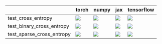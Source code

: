 |                           | torch                                                                                                                                                                              | numpy                                                                                                                                                                              | jax                                                                                                                                                                                | tensorflow                                                                                                                                                                         |
|:--------------------------|:-----------------------------------------------------------------------------------------------------------------------------------------------------------------------------------|:-----------------------------------------------------------------------------------------------------------------------------------------------------------------------------------|:-----------------------------------------------------------------------------------------------------------------------------------------------------------------------------------|:-----------------------------------------------------------------------------------------------------------------------------------------------------------------------------------|
| test_cross_entropy        | <a href="https://github.com/unifyai/ivy/actions/runs/4514303460/jobs/7950223095" rel="noopener noreferrer" target="_blank"><img src=https://img.shields.io/badge/-failure-red></a> | <a href="https://github.com/unifyai/ivy/actions/runs/4514303460/jobs/7950223095" rel="noopener noreferrer" target="_blank"><img src=https://img.shields.io/badge/-failure-red></a> | <a href="https://github.com/unifyai/ivy/actions/runs/4514303460/jobs/7950223095" rel="noopener noreferrer" target="_blank"><img src=https://img.shields.io/badge/-failure-red></a> | <a href="https://github.com/unifyai/ivy/actions/runs/4514303460/jobs/7950223095" rel="noopener noreferrer" target="_blank"><img src=https://img.shields.io/badge/-failure-red></a> |
| test_binary_cross_entropy | <a href="https://github.com/unifyai/ivy/actions/runs/4514303460/jobs/7950223095" rel="noopener noreferrer" target="_blank"><img src=https://img.shields.io/badge/-failure-red></a> | <a href="https://github.com/unifyai/ivy/actions/runs/4514303460/jobs/7950223095" rel="noopener noreferrer" target="_blank"><img src=https://img.shields.io/badge/-failure-red></a> | <a href="https://github.com/unifyai/ivy/actions/runs/4514303460/jobs/7950223095" rel="noopener noreferrer" target="_blank"><img src=https://img.shields.io/badge/-failure-red></a> | <a href="https://github.com/unifyai/ivy/actions/runs/4514303460/jobs/7950223095" rel="noopener noreferrer" target="_blank"><img src=https://img.shields.io/badge/-failure-red></a> |
| test_sparse_cross_entropy | <a href="https://github.com/unifyai/ivy/actions/runs/4514303460/jobs/7950223095" rel="noopener noreferrer" target="_blank"><img src=https://img.shields.io/badge/-failure-red></a> | <a href="https://github.com/unifyai/ivy/actions/runs/4514303460/jobs/7950223095" rel="noopener noreferrer" target="_blank"><img src=https://img.shields.io/badge/-failure-red></a> | <a href="https://github.com/unifyai/ivy/actions/runs/4514303460/jobs/7950223095" rel="noopener noreferrer" target="_blank"><img src=https://img.shields.io/badge/-failure-red></a> | <a href="https://github.com/unifyai/ivy/actions/runs/4514303460/jobs/7950223095" rel="noopener noreferrer" target="_blank"><img src=https://img.shields.io/badge/-failure-red></a> |